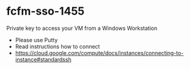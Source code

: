 # fcfm-sso-1455
Private key to access your VM from a Windows Workstation
- Please use Putty
- Read instructions how to connect 
- https://cloud.google.com/compute/docs/instances/connecting-to-instance#standardssh
